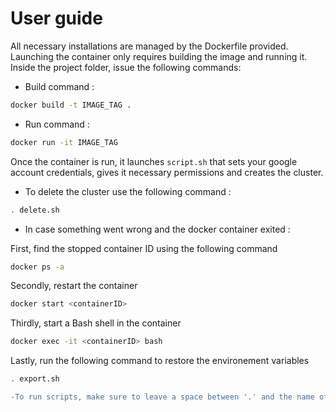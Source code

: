 # User guide
All necessary installations are managed by the Dockerfile provided. Launching the container only requires building the image and running it.  
Inside the project folder, issue the following commands:
* Build command :
```bash
docker build -t IMAGE_TAG .
```
* Run command :
```bash
docker run -it IMAGE_TAG
```
Once the container is run, it launches `script.sh` that sets your google account credentials, gives it necessary permissions and creates the cluster.

* To delete the cluster use the following command :
```bash
. delete.sh
```
* In case something went wrong and the docker container exited :

First, find the stopped container ID using the following command
```bash
docker ps -a
```
Secondly, restart the container
```bash
docker start <containerID>
```
Thirdly, start a Bash shell in the container
```bash
docker exec -it <containerID> bash
```
Lastly, run the following command to restore the environement variables
```bash
. export.sh
```
```diff
-To run scripts, make sure to leave a space between '.' and the name of the file.
```
